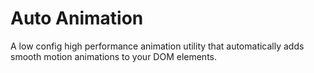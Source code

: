 # Auto Animation

A low config high performance animation utility that automatically adds smooth motion animations to your DOM elements.
